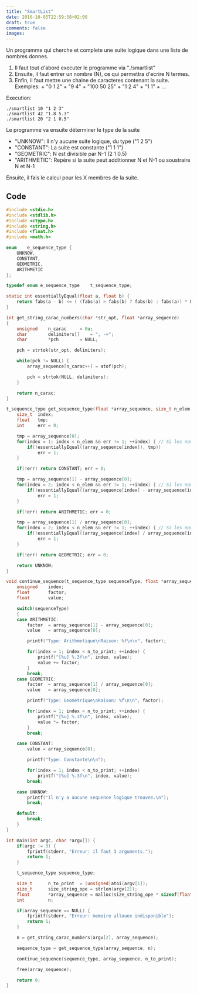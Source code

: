 ```yaml
---
title: "SmartList"
date: 2016-10-05T22:59:58+02:00
draft: true
comments: false
images:
---
```


Un programme qui cherche et complete une suite logique dans une liste de nombres donnes.

1.    Il faut tout d'abord executer le programme via "./smartlist"
2.    Ensuite, il faut entrer un nombre (N), ce qui permettra d'ecrire N termes.
3.    Enfin, il faut mettre une chaine de caracteres contenant la suite. Exemples:
	+ "0 1 2"
	+ "9 4"
	+ "100 50 25"
	+ "1 2 4"
	+ "1 1"
	+ ...

Execution:
```
./smartlist 10 "1 2 3" 
./smartlist 42 "1.8 5.3" 
./smartlist 20 "2 1 0.5"
```

Le programme va ensuite déterminer le type de la suite

+ "UNKNOW": Il n'y aucune suite logique, du type ("1 2 5")
+ "CONSTANT": La suite est constante ("1 1 1")
+ "GEOMETRIC": N est divisible par N-1 (2 1 0.5)
+ "ARITHMETIC": Repère si la suite peut additionner N et N-1 ou soustraire N et N-1

Ensuite, il fais le calcul pour les X membres de la suite.

## Code

```c
#include <stdio.h>
#include <stdlib.h>
#include <ctype.h>
#include <string.h>
#include <float.h>
#include <math.h>

enum	e_sequence_type {
	UNKNOW,
	CONSTANT,
	GEOMETRIC,
	ARITHMETIC
};

typedef enum e_sequence_type	t_sequence_type;

static int essentiallyEqual(float a, float b) {
    return fabs(a - b) <= ( (fabs(a) > fabs(b) ? fabs(b) : fabs(a)) * FLT_EPSILON);
}

int	get_string_carac_numbers(char *str_opt, float *array_sequence)
{
	unsigned 	n_carac 	= 0u;
	char 		delimiters[] 	= ", -+";
	char 		*pch 		= NULL;

	pch = strtok(str_opt, delimiters);

	while(pch != NULL) {
		array_sequence[n_carac++] = atof(pch);

		pch = strtok(NULL, delimiters);
	}

	return n_carac;
}

t_sequence_type get_sequence_type(float *array_sequence, size_t n_elem) {
	size_t 	index;
	float 	tmp;
	int 	err = 0;

	tmp = array_sequence[0];
	for(index = 1; index < n_elem && err != 1; ++index) { // Si les nombres sont "CONSTANT"
		if(!essentiallyEqual((array_sequence[index]), tmp))
			err = 1;
	}

	if(!err) return CONSTANT; err = 0;

	tmp = array_sequence[1] - array_sequence[0];
	for(index = 2; index < n_elem && err != 1; ++index) { // Si les nombres sont "ARITHMETIC"
		if(!essentiallyEqual((array_sequence[index] - array_sequence[index - 1]), tmp))
			err = 1;
	}

	if(!err) return ARITHMETIC; err = 0;

	tmp = array_sequence[1] / array_sequence[0];
	for(index = 2; index < n_elem && err != 1; ++index) { // Si les nombres sont "GEOMETRIC"
		if(!essentiallyEqual((array_sequence[index] / array_sequence[index - 1]), tmp))
			err = 1;
	}

	if(!err) return GEOMETRIC; err = 0;

	return UNKNOW;
}

void continue_sequence(t_sequence_type sequenceType, float *array_sequence, size_t n_to_print) {
	unsigned 	index;
	float 		factor;
	float 		value;

	switch(sequenceType)
	{
	case ARITHMETIC:
		factor 	= array_sequence[1] - array_sequence[0];
		value 	= array_sequence[0];

		printf("Type: Arithmetique\nRaison: %f\n\n", factor);

		for(index = 1; index < n_to_print; ++index) {
			printf("[%u] %.3f\n", index, value);
			value += factor;
		}
		break;
	case GEOMETRIC:
		factor 	= array_sequence[1] / array_sequence[0];
		value 	= array_sequence[0];

		printf("Type: Geometrique\nRaison: %f\n\n", factor);

		for(index = 1; index < n_to_print; ++index) {
			printf("[%u] %.3f\n", index, value);
			value *= factor;
		}
		break;

	case CONSTANT:
		value = array_sequence[0];

		printf("Type: Constante\n\n");

		for(index = 1; index < n_to_print; ++index)
			printf("[%u] %.3f\n", index, value);
		break;

	case UNKNOW:
		printf("Il n'y a aucune sequence logique trouvee.\n");
		break;

	default:
		break;
	}
}

int main(int argc, char *argv[]) {
	if(argc != 3) {
		fprintf(stderr, "Erreur: il faut 3 arguments.");
		return 1;
	}

	t_sequence_type	sequence_type;

	size_t 		n_to_print 	= (unsigned)atoi(argv[1]);
	size_t 		size_string_ope = strlen(argv[2]);
	float 		*array_sequence	= malloc(size_string_ope * sizeof(float));
	int 		n;

	if(array_sequence == NULL) {
		fprintf(stderr, "Erreur: memoire allouee indisponible");
		return 1;
	}

	n = get_string_carac_numbers(argv[2], array_sequence);

	sequence_type = get_sequence_type(array_sequence, n);

	continue_sequence(sequence_type, array_sequence, n_to_print);

	free(array_sequence);

    return 0;
}
```

